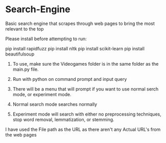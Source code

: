 # Search-Engine
Basic search engine that scrapes through web pages to bring the most relevant to the top

Please install before attempting to run:

pip install rapidfuzz
pip install nltk
pip install scikit-learn
pip install beautifulsoup

1. To use, make sure the Videogames folder is in the same folder as the main.py file.

2. Run with python on command prompt and input query

3. There will be a menu that will prompt if you want to use normal serch mode, or experiment mode.

4. Normal search mode searches normally

5. Experiment mode will search with either no preprocessing techniques, stop word removal, lemmatization, or stemming.

I have used the File path as the URL as there aren't any Actual URL's from the web pages
